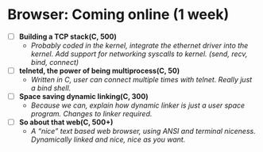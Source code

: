 # Browser: Coming online (1 week)

- [ ] **Building a TCP stack(C, 500)**
    - *Probably coded in the kernel, integrate the ethernet driver into the kernel. Add support for networking syscalls to kernel. (send, recv, bind, connect)*
- [ ] **telnetd, the power of being multiprocess(C, 50)**
    -  *Written in C, user can connect multiple times with telnet. Really just a bind shell.*
- [ ] **Space saving dynamic linking(C, 300)**
    - *Because we can, explain how dynamic linker is just a user space program. Changes to linker required.*
- [ ] **So about that web(C, 500+)**
    - *A “nice” text based web browser, using ANSI and terminal niceness. Dynamically linked and nice, nice as you want.*
